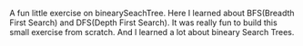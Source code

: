 A fun little exercise on binearySeachTree.
Here I learned about BFS(Breadth First Search) and DFS(Depth First Search). It was really fun to build this small exercise from scratch. And I learned a lot about bineary Search Trees.